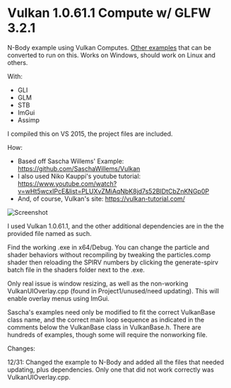 # Vulkan 1.0.61.1 Compute w/ GLFW 3.2.1

N-Body example using Vulkan Computes. 
[Other examples](https://github.com/SaschaWillems/Vulkan#examples) that can be converted to run on this.
Works on Windows, should work on Linux and others. 

With:
- GLI
- GLM
- STB
- ImGui
- Assimp

I compiled this on VS 2015, the project files are included.

How:
- Based off Sascha Willems' Example: https://github.com/SaschaWillems/Vulkan
- I also used Niko Kauppi's youtube tutorial: https://www.youtube.com/watch?v=wHt5wcxIPcE&list=PLUXvZMiAqNbK8jd7s52BIDtCbZnKNGp0P
- And, of course, Vulkan's site: https://vulkan-tutorial.com/

![Screenshot](https://i.imgur.com/uGdGT2H.png)

<div>

I used Vulkan 1.0.61.1, and the other additional dependencies are in the the provided file named as such.

Find the working .exe in x64/Debug. You can change the particle and shader behaviors without recompiling by tweaking the particles.comp shader then reloading the SPIRV numbers by clicking the generate-spirv batch file in the shaders folder next to the .exe.

Only real issue is window resizing, as well as the non-working VulkanUIOverlay.cpp (found in Project1/unused/need updating). This will enable overlay menus using ImGui.

Sascha's examples need only be modified to fit the correct VulkanBase class name, and the correct main loop sequence as indicated in the comments below the VulkanBase class in VulkanBase.h. There are hundreds of examples, though some will require the nonworking file.
<div>

Changes:

12/31: Changed the example to N-Body and added all the files that needed updating, plus dependencies. Only one that did not work correctly was VulkanUIOverlay.cpp. 
